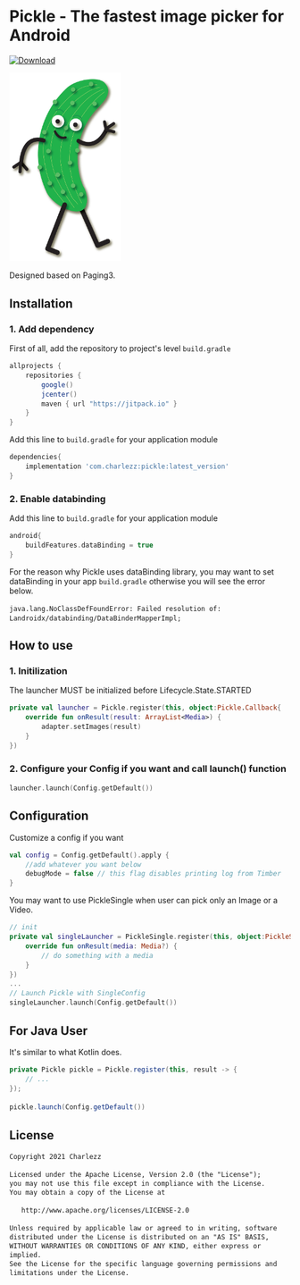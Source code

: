 # Pickle - The fastest image picker for Android
[ ![Download](https://api.bintray.com/packages/charlezz/Pickle/com.charlezz.pickle/images/download.svg) ](https://bintray.com/charlezz/Pickle/com.charlezz.pickle/)

<p>
<img src="https://github.com/Charlezz/Pickle/blob/main/pickle.jpg" width="200">
<br>

Designed based on Paging3.
    
## Installation
### 1. Add dependency

First of all, add the repository to project's level `build.gradle`

```groovy
allprojects {
    repositories {
        google()
        jcenter()
        maven { url "https://jitpack.io" }
    }
}
```

 Add this line to `build.gradle` for your application module

```groovy
dependencies{
    implementation 'com.charlezz:pickle:latest_version'
}
```
### 2. Enable databinding

 Add this line to `build.gradle` for your application module

```groovy
android{
    buildFeatures.dataBinding = true
}
```

For the reason why Pickle uses dataBinding library, you may want to set dataBinding in your app `build.gradle` otherwise you will see the error below.

`java.lang.NoClassDefFoundError: Failed resolution of: Landroidx/databinding/DataBinderMapperImpl;`

## How to use

### 1. Initilization

The launcher MUST be initialized before Lifecycle.State.STARTED

```kotlin
private val launcher = Pickle.register(this, object:Pickle.Callback{
    override fun onResult(result: ArrayList<Media>) {
        adapter.setImages(result)
    }
})
```
### 2. Configure your Config if you want and call launch() function

```kotlin
launcher.launch(Config.getDefault())
```

## Configuration

Customize a config if you want

```kotlin
val config = Config.getDefault().apply {  
    //add whatever you want below
    debugMode = false // this flag disables printing log from Timber
}
```

You may want to use PickleSingle when user can pick only an Image or a Video.

```kotlin
// init
private val singleLauncher = PickleSingle.register(this, object:PickleSingle.Callback{
    override fun onResult(media: Media?) {
        // do something with a media
    }
})
...
// Launch Pickle with SingleConfig
singleLauncher.launch(Config.getDefault())
```

## For Java User

It's similar to what Kotlin does.

```java
private Pickle pickle = Pickle.register(this, result -> {
    // ...
});

pickle.launch(Config.getDefault())
```

## License

```text
Copyright 2021 Charlezz

Licensed under the Apache License, Version 2.0 (the "License");
you may not use this file except in compliance with the License.
You may obtain a copy of the License at

   http://www.apache.org/licenses/LICENSE-2.0

Unless required by applicable law or agreed to in writing, software
distributed under the License is distributed on an "AS IS" BASIS,
WITHOUT WARRANTIES OR CONDITIONS OF ANY KIND, either express or implied.
See the License for the specific language governing permissions and
limitations under the License.
```

